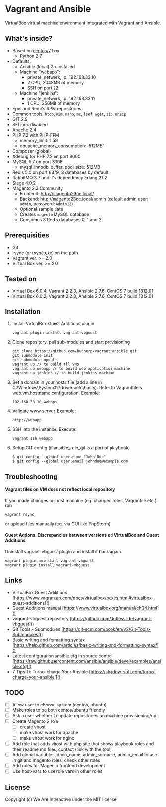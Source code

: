 # Vagrant and Ansible
VirtualBox virtual machine environment integrated with Vagrant and Ansible.

## What's inside?
- Based on [centos/7](https://app.vagrantup.com/centos/boxes/7) box
    - Python 2.7
- Defaults: 
    - Ansible (local) 2.x installed 
    - Machine "webapp":
        - private_network, ip: 192.168.33.10
        - 2 CPU, 2048MB of memory
        - SSH on port 22
    - Machine "jenkins":
        - private_network, ip: 192.168.33.11
        - 1 CPU, 256MB of memory
- Epel and Remi's RPM repositories
- Common tools: `htop`, `vim`, `nano`, `mc`, `lsof`, `wget`, `zip`, `unzip`
- GIT 2.9
- SELinux disabled
- Apache 2.4
- PHP 7.2 with PHP-FPM
    - memory_limit: 1.5G
    - opcache_memory_consumption: '512MB'
- Composer (global)
- Xdebug for PHP 7.2 on port 9000
- MySQL 5.7 on port 3306
    - mysql_innodb_buffer_pool_size: 512MB
- Redis 5.0 on port 6379, 3 databases by default
- RabbitMQ 3.7 and it's dependency Erlang 21.2
- Siege 4.0.2
- Magento 2.3 Community
    - Frontend: http://magento23ce.local/
    - Backend: http://magento23ce.local/admin (default admin user: `admin`, password: `Admin12`)
    - Optional sample data
    - Creates `magento` MySQL database
    - Consumes 3 Redis databases 0, 1 and 2

## Prerequisities
- Git
- rsync (or rsync.exe) on the path
- Vagrant ver. >= 2.0
- Virtual Box ver. >= 2.0

## Tested on
- Virtual Box 6.0.4, Vagrant 2.2.3, Ansible 2.7.6, ContOS 7 build 1812.01
- Virtual Box 6.0.2, Vagrant 2.2.3, Ansible 2.7.6, ContOS 7 build 1812.01

## Installation
1. Install VirtualBox Guest Additions plugin
    ```
    vagrant plugin install vagrant-vbguest
    ```
2. Clone repository, pull sub-modules and start provisioning
    ```
    git clone https://github.com/budnerp/vagrant_ansible.git
    git submodule init
    git submodule update
    vagrant up // to build all VMs
    vagrant up webapp // to build web application machine
    vagrant up jenkins // to build jenkins machine
    ```
3. Set a domain in your hosts file (add a line in C:\Windows\System32\drivers\etc\hosts). Refer to Vagrantfile's web.vm.hostname configuration. Example:
    ```
    192.168.33.10 webapp
    ```
4. Validate www server. Example:
    ```
    http://webapp
    ```
5. SSH into the instance. Execute:
    ```
    vagrant ssh webapp
    ```
6. Setup GIT config (if ansible_role_git is a part of playbook)
    ```
    $ git config --global user.name "John Doe"
    $ git config --global user.email johndoe@example.com
    ```

## Troubleshooting
#### Vagrant files on VM does not reflect local repository
If you made changes on host machine (eg. changed roles, Vagranfile etc.) run
```
vagrant rsync
```
or upload files manually (eg. via GUI like PhpStorm)
   
#### Guest Addons. Discrepancies between versions od VirtualBox and Guest Additions   
Uninstall vagrant-vbguest plugin and install it back again.
```
vagrant plugin uninstall vagrant-vbguest
vagrant plugin install vagrant-vbguest
```

## Links
- VirtualBox Guest Additions [https://www.vagrantup.com/docs/virtualbox/boxes.html#virtualbox-guest-additions]()
- Guest Additions manual [https://www.virtualbox.org/manual/ch04.html]()
- vagrant-vbguest repository [https://github.com/dotless-de/vagrant-vbguest]() 
- Git Tools - Submodules [https://git-scm.com/book/en/v2/Git-Tools-Submodules]()
- Basic writing and formatting syntax [https://help.github.com/articles/basic-writing-and-formatting-syntax/]()
- Latest configuration ansible.cfg in source control [https://raw.githubusercontent.com/ansible/ansible/devel/examples/ansible.cfg]()
- 7 Tips To Turbo-charge Your Ansible [https://shadow-soft.com/turbo-charge-your-ansible/]()

## TODO
-[ ] Allow user to choose system (centos, ubuntu)
-[ ] Make roles to be both centos/ubuntu friendly
-[ ] Ask a user whether to update repositories on machine provisioning/up
-[ ] Create Magento 2 role
    -[ ] create vhost
    -[ ] make vhost work for apache
    -[ ] make vhost work for nginx
-[ ] Add role that adds vhost with php site that shows playbook roles and their readme.md files, contact (link with the tool).
-[ ] Add global variable: admin_name, admin_surname, admin_email to use in git and magento roles; check other roles
-[ ] Add roles for Magento frontend development
-[ ] Use host-vars to use role vars in other roles

## License
Copyright (c) We Are Interactive under the MIT license.

